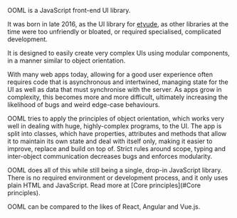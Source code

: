 OOML is a JavaScript front-end UI library.

It was born in late 2016, as the UI library for [etyude](https://etyude.com), as other libraries at the time were too unfriendly or bloated, or required specialised, complicated development.

It is designed to easily create very complex UIs using modular components, in a manner similar to object orientation.

With many web apps today, allowing for a good user experience often requires code that is asynchronous and intertwined, managing state for the UI as well as data that must synchronise with the server. As apps grow in complexity, this becomes more and more difficult, ultimately increasing the likelihood of bugs and weird edge-case behaviours.

OOML tries to apply the principles of object orientation, which works very well in dealing with huge, highly-complex programs, to the UI. The app is split into classes, which have properties, attributes and methods that allow it to maintain its own state and deal with itself only, making it easier to improve, replace and build on top of. Strict rules around scope, typing and inter-object communication decreases bugs and enforces modularity.

OOML does all of this while still being a single, drop-in JavaScript library. There is no required environment or development process, and it only uses plain HTML and JavaScript. Read more at [Core principles](#Core principles).

OOML can be compared to the likes of React, Angular and Vue.js.
